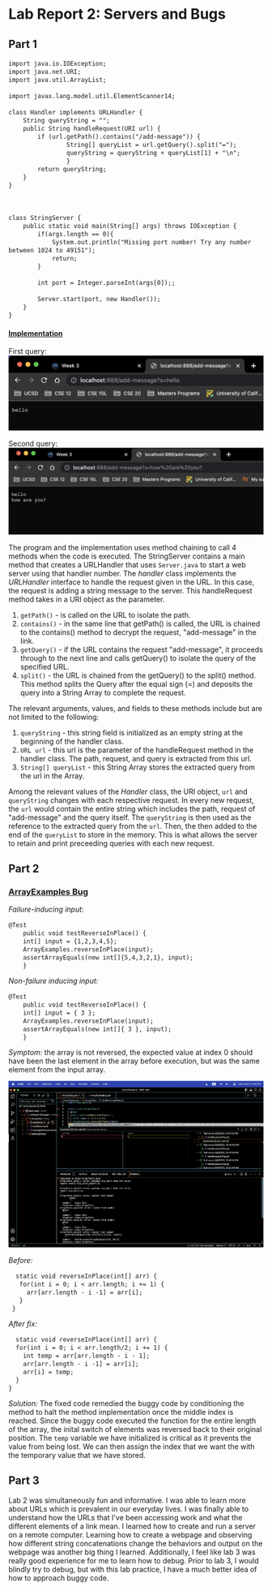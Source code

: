 # Lab Report 2: Servers and Bugs

## Part 1
```
import java.io.IOException;
import java.net.URI;
import java.util.ArrayList;

import javax.lang.model.util.ElementScanner14;

class Handler implements URLHandler {
    String queryString = "";
    public String handleRequest(URI url) {
        if (url.getPath().contains("/add-message")) {
                String[] queryList = url.getQuery().split("=");
                queryString = queryString + queryList[1] + "\n";
                }
        return queryString;
    }
}



class StringServer {
    public static void main(String[] args) throws IOException {
        if(args.length == 0){
            System.out.println("Missing port number! Try any number between 1024 to 49151");
            return;
        }

        int port = Integer.parseInt(args[0]);;

        Server.start(port, new Handler());
    }
}
```

#### <ins> Implementation </ins>
First query:
![Image](firstQuery.png)

Second query:
![Image](multipleQueries.png)

The program and the implementation uses method chaining to call 4 methods when the code is executed. The StringServer contains a main method that creates a URLHandler that uses `Server.java` to start a web server using that handler number. The *handler* class implements the *URLHandler* interface to handle the request given in the URL. In this case, the request is adding a string message to the server. This handleRequest method takes in a URI object as the parameter.  
1. `getPath()` - is called on the URL to isolate the path.
2. `contains()` - in the same line that getPath() is called, the URL is chained to the contains() method to decrypt the request, "add-message" in the link. 
3. `getQuery()` - if the URL contains the request "add-message", it proceeds through to the next line and calls getQuery() to isolate the query of the specified URL.  
4. `split()` - the URL is chained from the getQuery() to the split() method. This method splits the Query after the equal sign (=) and deposits the query into a String Array to complete the request.

The relevant arguments, values, and fields to these methods include but are not limited to the following:
1. `queryString` - this string field is initialized as an empty string at the beginning of the handler class. 
2. `URL url` - this url is the parameter of the handleRequest method in the handler class. The path, request, and query is extracted from this url. 
3. `String[] queryList` - this String Array stores the extracted query from the url in the Array. 

Among the relevant values of the *Handler* class, the URI object, `url` and `queryString` changes with each respective request. In every new request, the `url` would contain the entire string which includes the path, request of "add-message" and the query itself. The `queryString` is then used as the reference to the extracted query from the `url`. Then, the then added to the end of the `queryList` to store in the memory. This is what allows the server to retain and print preceeding queries with each new request. 


## Part 2

### <ins> ArrayExamples Bug </ins>

*Failure-inducing input:*
```
@Test 
	public void testReverseInPlace() {
    int[] input = {1,2,3,4,5};
    ArrayExamples.reverseInPlace(input);
    assertArrayEquals(new int[]{5,4,3,2,1}, input);
	}
  ```


*Non-failure inducing input:*
```
@Test 
	public void testReverseInPlace() {
    int[] input = { 3 };
    ArrayExamples.reverseInPlace(input);
    assertArrayEquals(new int[]{ 3 }, input);
	}
  ```
  
  *Symptom:* the array is not reversed, the expected value at index 0 should have been the last element in the array before execution, but was the same element from the input array.
 
 ![Image](ArrayTestsSymptoms.png)
 
 *Before:*
 ``` 
   static void reverseInPlace(int[] arr) {
    for(int i = 0; i < arr.length; i += 1) {
      arr[arr.length - i -1] = arr[i];
    }
  }
  ```
  
  *After fix:*
  ```
    static void reverseInPlace(int[] arr) {
    for(int i = 0; i < arr.length/2; i += 1) {
      int temp = arr[arr.length - i - 1];
      arr[arr.length - i -1] = arr[i];
      arr[i] = temp;
    }
  }
  ```
  
  *Solution:* The fixed code remedied the buggy code by conditioning the method to halt the method implementation once the middle index is reached. Since the buggy code executed the function for the entire length of the array, the inital switch of elements was reversed back to their original position. The `temp` variable we have initialized is critical as it prevents the value from being lost. We can then assign the index that we want the with the temporary value that we have stored. 
  
  ## Part 3
  Lab 2 was simultaneously fun and informative. I was able to learn more about URLs which is prevalent in our everyday lives. I was finally able to understand how the URLs that I've been accessing work and what the different elements of a link mean. I learned how to create and run a server on a remote computer. Learning how to create a webpage and observing how different string concatenations change the behaviors and output on the webpage was another big thing I learned. Additionally, I feel like lab 3 was really good experience for me to learn how to debug. Prior to lab 3, I would blindly try to debug, but with this lab practice, I have a much better idea of how to approach buggy code. 
